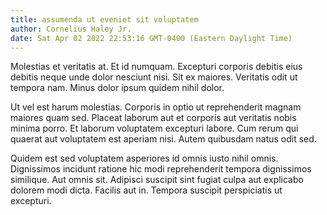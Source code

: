 ```yaml
---
title: assumenda ut eveniet sit voluptatem
author: Cornelius Haley Jr.
date: Sat Apr 02 2022 22:53:16 GMT-0400 (Eastern Daylight Time)
---
```

Molestias et veritatis at. Et id numquam. Excepturi corporis debitis eius debitis neque unde dolor nesciunt nisi. Sit ex maiores. Veritatis odit ut tempora nam. Minus dolor ipsum quidem nihil dolor.

 Ut vel est harum molestias. Corporis in optio ut reprehenderit magnam maiores quam sed. Placeat laborum aut et corporis aut veritatis nobis minima porro. Et laborum voluptatem excepturi labore. Cum rerum qui quaerat aut voluptatem est aperiam nisi. Autem quibusdam natus odit sed.

 Quidem est sed voluptatem asperiores id omnis iusto nihil omnis. Dignissimos incidunt ratione hic modi reprehenderit tempora dignissimos similique. Aut omnis sit. Adipisci suscipit sint fugiat culpa aut explicabo dolorem modi dicta. Facilis aut in. Tempora suscipit perspiciatis ut excepturi.